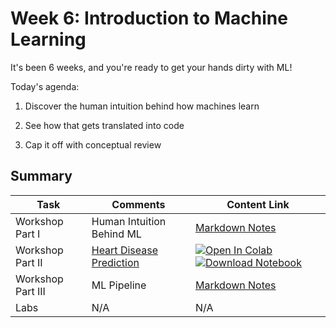 # Week 6: Introduction to Machine Learning

It's been 6 weeks, and you're ready to get your hands dirty with ML!

Today's agenda:

1. Discover the human intuition behind how machines learn

2. See how that gets translated into code

3. Cap it off with conceptual review

## Summary
| **Task**    | Comments               | Content Link     |
| ----------- | --------------------- | ---------- |
| Workshop Part I| Human Intuition Behind ML |  [Markdown Notes](./workshop/intro-ml.md) |
| Workshop Part II| [Heart Disease Prediction](/workshop/) |  [![Open In Colab](https://colab.research.google.com/assets/colab-badge.svg)](https://colab.research.google.com/github/ishaandey/node/blob/master/week-6/workshop/intro_ml_key.ipynb)  [![Download Notebook](https://files.christianfjung.com/buttons/DownloadIpynb.svg)](https://files.node.ishaandey.com/week-6/workshop/intro_ml_key.ipynb) |
| Workshop Part III| ML Pipeline |  [Markdown Notes](./workshop/ml-pipeline.md) |
| Labs        |  N/A   |  N/A  |                              
